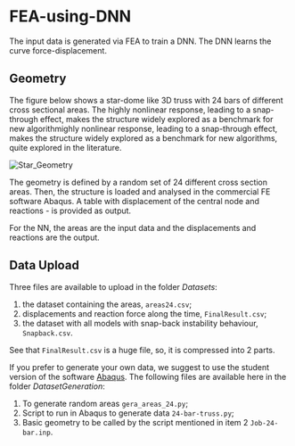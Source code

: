 # FEA-using-DNN
The input data is generated via FEA to train a DNN. The DNN learns the curve force-displacement.

## Geometry

The figure below shows a star-dome like 3D truss with 24 bars of different cross sectional areas.  The highly nonlinear response, leading to a snap-through effect, makes the structure widely explored as a benchmark for new algorithmighly nonlinear response, leading to a snap-through effect, makes the structure widely explored as a benchmark for new algorithms, quite explored in the literature.

![Star_Geometry](https://user-images.githubusercontent.com/47003542/106145665-94692d00-6154-11eb-93bf-7429f30e523a.png)

The geometry is defined by a random set of 24 different cross section areas. Then, the structure is loaded and analysed in the commercial FE software Abaqus. A table with displacement of the central node and reactions - is provided as output.

For the NN, the areas are the input data and the displacements  and reactions are the output.

## Data Upload

Three files are available to upload in the folder *Datasets*:
1. the dataset containing the areas, `areas24.csv`;
2. displacements and reaction force along the time, `FinalResult.csv`;
3. the dataset with all models with snap-back instability behaviour,  `Snapback.csv`.

See that `FinalResult.csv` is a huge file, so, it is compressed into 2 parts.

If you prefer to generate your own data, we suggest to use the student version of the software [Abaqus](https://edu.3ds.com/en/software/abaqus-student-edition). The following files are available here in the folder *DatasetGeneration*:
 1. To generate random areas `gera_areas_24.py`;
 2. Script to run in Abaqus to generate data `24-bar-truss.py`;
 3. Basic geometry to be called by the script mentioned in item 2 `Job-24-bar.inp`.
